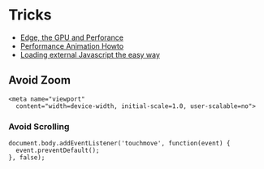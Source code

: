 # Tricks

* [Edge, the GPU and Perforance](http://therichwebexperience.com/blog/terry_ryan/2013/03/adobe_edge_animate_and_the_gpu)
* [Performance Animation Howto](https://gist.github.com/KrofDrakula/3639830)
* [Loading external Javascript the easy way](http://chrisgannon.wordpress.com/2012/09/01/loading-external-javascript-in-adobe-edge-animate-the-easy-way/)


## Avoid Zoom

```   
<meta name="viewport" 
  content="width=device-width, initial-scale=1.0, user-scalable=no">
```
### Avoid Scrolling 

```
document.body.addEventListener('touchmove', function(event) {
  event.preventDefault();
}, false);
``` 
